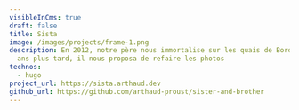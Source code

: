 ```yaml
---
visibleInCms: true
draft: false
title: Sista
image: /images/projects/frame-1.png
description: En 2012, notre père nous immortalise sur les quais de Bordeaux. 10
  ans plus tard, il nous proposa de refaire les photos
technos:
  - hugo
project_url: https://sista.arthaud.dev
github_url: https://github.com/arthaud-proust/sister-and-brother
---
```

